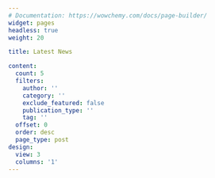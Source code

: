 ```yaml
---
# Documentation: https://wowchemy.com/docs/page-builder/
widget: pages
headless: true
weight: 20

title: Latest News

content:
  count: 5
  filters:
    author: ''
    category: ''
    exclude_featured: false
    publication_type: ''
    tag: ''
  offset: 0
  order: desc
  page_type: post
design:
  view: 3
  columns: '1'
---
```

